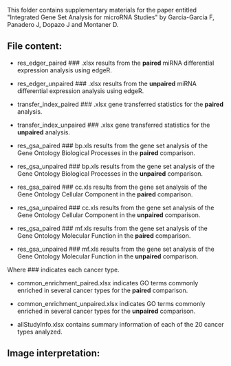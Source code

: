 
This folder contains supplementary materials for the paper entitled "Integrated Gene Set Analysis for microRNA Studies" by Garcia-Garcia F, Panadero J, Dopazo J and Montaner D.


File content:
-------------

- res_edger_paired ### .xlsx     results from the __paired__   miRNA differential expression analysis using edgeR.
- res_edger_unpaired ### .xlsx   results from the __unpaired__ miRNA differential expression analysis using edgeR.

- transfer_index_paired ### .xlsx     gene transferred statistics for the __paired__   analysis.
- transfer_index_unpaired ### .xlsx   gene transferred statistics for the __unpaired__ analysis.

- res_gsa_paired ### bp.xls     results from the gene set analysis of the Gene Ontology Biological Processes in the __paired__   comparison.
- res_gsa_unpaired ### bp.xls   results from the gene set analysis of the Gene Ontology Biological Processes in the __unpaired__ comparison.

- res_gsa_paired ### cc.xls     results from the gene set analysis of the Gene Ontology Cellular Component in the __paired__   comparison.
- res_gsa_unpaired ### cc.xls   results from the gene set analysis of the Gene Ontology Cellular Component in the __unpaired__ comparison.

- res_gsa_paired ### mf.xls     results from the gene set analysis of the Gene Ontology Molecular Function in the __paired__   comparison.
- res_gsa_unpaired ### mf.xls   results from the gene set analysis of the Gene Ontology Molecular Function in the __unpaired__ comparison.

Where ### indicates each cancer type.


- common_enrichment_paired.xlsx     indicates GO terms commonly enriched in several cancer types for the __paired__ comparison.
- common_enrichment_unpaired.xlsx   indicates GO terms commonly enriched in several cancer types for the __unpaired__ comparison.

- allStudyInfo.xlsx    contains summary information of each of the 20 cancer types analyzed.


Image interpretation:
---------------------



